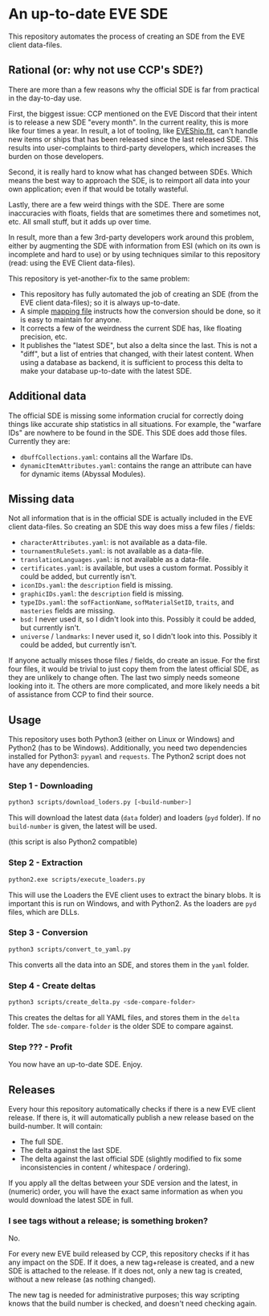 # An up-to-date EVE SDE

This repository automates the process of creating an SDE from the EVE client data-files.

## Rational (or: why not use CCP's SDE?)

There are more than a few reasons why the official SDE is far from practical in the day-to-day use.

First, the biggest issue: CCP mentioned on the EVE Discord that their intent is to release a new SDE "every month".
In the current reality, this is more like four times a year.
In result, a lot of tooling, like [EVEShip.fit](https://eveship.fit), can't handle new items or ships that has been released since the last released SDE.
This results into user-complaints to third-party developers, which increases the burden on those developers.

Second, it is really hard to know what has changed between SDEs.
Which means the best way to approach the SDE, is to reimport all data into your own application; even if that would be totally wasteful.

Lastly, there are a few weird things with the SDE.
There are some inaccuracies with floats, fields that are sometimes there and sometimes not, etc.
All small stuff, but it adds up over time.

In result, more than a few 3rd-party developers work around this problem, either by augmenting the SDE with information from ESI (which on its own is incomplete and hard to use) or by using techniques similar to this repository (read: using the EVE Client data-files).

This repository is yet-another-fix to the same problem:
- This repository has fully automated the job of creating an SDE (from the EVE client data-files); so it is always up-to-date.
- A simple [mapping file](./mapping.yaml) instructs how the conversion should be done, so it is easy to maintain for anyone.
- It corrects a few of the weirdness the current SDE has, like floating precision, etc.
- It publishes the "latest SDE", but also a delta since the last. This is not a "diff", but a list of entries that changed, with their latest content.
  When using a database as backend, it is sufficient to process this delta to make your database up-to-date with the latest SDE.

## Additional data

The official SDE is missing some information crucial for correctly doing things like accurate ship statistics in all situations.
For example, the "warfare IDs" are nowhere to be found in the SDE.
This SDE does add those files.
Currently they are:

- `dbuffCollections.yaml`: contains all the Warfare IDs.
- `dynamicItemAttributes.yaml`: contains the range an attribute can have for dynamic items (Abyssal Modules).

## Missing data

Not all information that is in the official SDE is actually included in the EVE client data-files.
So creating an SDE this way does miss a few files / fields:

- `characterAttributes.yaml`: is not available as a data-file.
- `tournamentRuleSets.yaml`: is not available as a data-file.
- `translationLanguages.yaml`: is not available as a data-file.
- `certificates.yaml`: is available, but uses a custom format.
  Possibly it could be added, but currently isn't.
- `iconIDs.yaml`: the `description` field is missing.
- `graphicIDs.yaml`: the `description` field is missing.
- `typeIDs.yaml`: the `sofFactionName`, `sofMaterialSetID`, `traits`, and `masteries` fields are missing.
- `bsd`: I never used it, so I didn't look into this.
  Possibly it could be added, but currently isn't.
- `universe` / `landmarks`: I never used it, so I didn't look into this.
  Possibly it could be added, but currently isn't.

If anyone actually misses those files / fields, do create an issue.
For the first four files, it would be trivial to just copy them from the latest official SDE, as they are unlikely to change often.
The last two simply needs someone looking into it.
The others are more complicated, and more likely needs a bit of assistance from CCP to find their source.

## Usage

This repository uses both Python3 (either on Linux or Windows) and Python2 (has to be Windows).
Additionally, you need two dependencies installed for Python3: `pyyaml` and `requests`.
The Python2 script does not have any dependencies.

### Step 1 - Downloading

```bash
python3 scripts/download_loders.py [<build-number>]
```

This will download the latest data (`data` folder) and loaders (`pyd` folder).
If no `build-number` is given, the latest will be used.

(this script is also Python2 compatible)

### Step 2 - Extraction

```bash
python2.exe scripts/execute_loaders.py
```

This will use the Loaders the EVE client uses to extract the binary blobs.
It is important this is run on Windows, and with Python2.
As the loaders are `pyd` files, which are DLLs.

### Step 3 - Conversion

```bash
python3 scripts/convert_to_yaml.py
```

This converts all the data into an SDE, and stores them in the `yaml` folder.

### Step 4 - Create deltas

```bash
python3 scripts/create_delta.py <sde-compare-folder>
```

This creates the deltas for all YAML files, and stores them in the `delta` folder.
The `sde-compare-folder` is the older SDE to compare against.

### Step ??? - Profit

You now have an up-to-date SDE.
Enjoy.

## Releases

Every hour this repository automatically checks if there is a new EVE client release.
If there is, it will automatically publish a new release based on the build-number.
It will contain:
- The full SDE.
- The delta against the last SDE.
- The delta against the last official SDE (slightly modified to fix some inconsistencies in content / whitespace / ordering).

If you apply all the deltas between your SDE version and the latest, in (numeric) order, you will have the exact same information as when you would download the latest SDE in full.

### I see tags without a release; is something broken?

No.

For every new EVE build released by CCP, this repository checks if it has any impact on the SDE.
If it does, a new tag+release is created, and a new SDE is attached to the release.
If it does not, only a new tag is created, without a new release (as nothing changed).

The new tag is needed for administrative purposes; this way scripting knows that the build number is checked, and doesn't need checking again.
